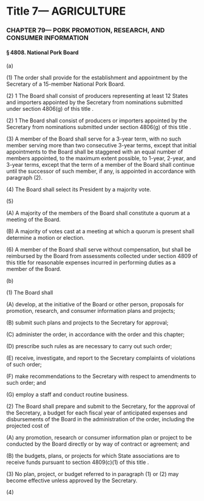 
# Title 7— AGRICULTURE
### CHAPTER 79— PORK PROMOTION, RESEARCH, AND CONSUMER INFORMATION
#### § 4808. National Pork Board

(a)

(1) The order shall provide for the establishment and appointment by the Secretary of a 15-member National Pork Board.

(2) 1 The Board shall consist of producers representing at least 12 States and importers appointed by the Secretary from nominations submitted under section 4806(g) of this title .

(2) 1 The Board shall consist of producers or importers appointed by the Secretary from nominations submitted under section 4806(g) of this title .

(3) A member of the Board shall serve for a 3-year term, with no such member serving more than two consecutive 3-year terms, except that initial appointments to the Board shall be staggered with an equal number of members appointed, to the maximum extent possible, to 1-year, 2-year, and 3-year terms, except that the term of a member of the Board shall continue until the successor of such member, if any, is appointed in accordance with paragraph (2).

(4) The Board shall select its President by a majority vote.

(5)

(A) A majority of the members of the Board shall constitute a quorum at a meeting of the Board.

(B) A majority of votes cast at a meeting at which a quorum is present shall determine a motion or election.

(6) A member of the Board shall serve without compensation, but shall be reimbursed by the Board from assessments collected under section 4809 of this title for reasonable expenses incurred in performing duties as a member of the Board.

(b)

(1) The Board shall

(A) develop, at the initiative of the Board or other person, proposals for promotion, research, and consumer information plans and projects;

(B) submit such plans and projects to the Secretary for approval;

(C) administer the order, in accordance with the order and this chapter;

(D) prescribe such rules as are necessary to carry out such order;

(E) receive, investigate, and report to the Secretary complaints of violations of such order;

(F) make recommendations to the Secretary with respect to amendments to such order; and

(G) employ a staff and conduct routine business.

(2) The Board shall prepare and submit to the Secretary, for the approval of the Secretary, a budget for each fiscal year of anticipated expenses and disbursements of the Board in the administration of the order, including the projected cost of

(A) any promotion, research or consumer information plan or project to be conducted by the Board directly or by way of contract or agreement; and

(B) the budgets, plans, or projects for which State associations are to receive funds pursuant to section 4809(c)(1) of this title .

(3) No plan, project, or budget referred to in paragraph (1) or (2) may become effective unless approved by the Secretary.

(4)
